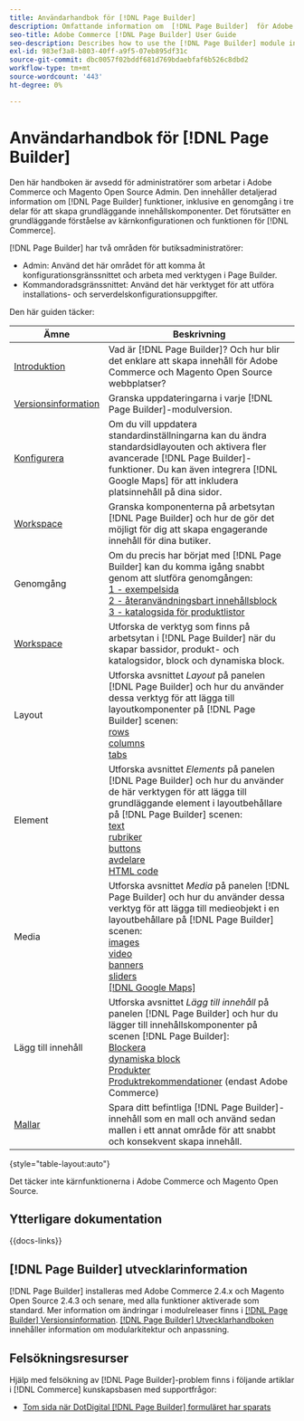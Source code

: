 ```yaml
---
title: Användarhandbok för [!DNL Page Builder]
description: Omfattande information om  [!DNL Page Builder]  för Adobe Commerce- och Magento Open Source-administratörer.
seo-title: Adobe Commerce [!DNL Page Builder] User Guide
seo-description: Describes how to use the [!DNL Page Builder] module in Adobe Commerce or Magento Open Source.
exl-id: 983ef3a8-b803-40ff-a9f5-07eb895df31c
source-git-commit: dbc0057f02bddf681d769bdaebfaf6b526c8dbd2
workflow-type: tm+mt
source-wordcount: '443'
ht-degree: 0%

---
```


# Användarhandbok för [!DNL Page Builder]

Den här handboken är avsedd för administratörer som arbetar i Adobe Commerce och Magento Open Source Admin. Den innehåller detaljerad information om [!DNL Page Builder] funktioner, inklusive en genomgång i tre delar för att skapa grundläggande innehållskomponenter. Det förutsätter en grundläggande förståelse av kärnkonfigurationen och funktionen för [!DNL Commerce].

[!DNL Page Builder] har två områden för butiksadministratörer:

- Admin: Använd det här området för att komma åt konfigurationsgränssnittet och arbeta med verktygen i Page Builder.
- Kommandoradsgränssnittet: Använd det här verktyget för att utföra installations- och serverdelskonfigurationsuppgifter.

Den här guiden täcker:

| Ämne | Beskrivning |
| ------- | ----------- |
| [Introduktion](introduction.md) | Vad är [!DNL Page Builder]? Och hur blir det enklare att skapa innehåll för Adobe Commerce och Magento Open Source webbplatser? |
| [Versionsinformation](release-notes.md) | Granska uppdateringarna i varje [!DNL Page Builder]-modulversion. |
| [Konfigurera](setup.md) | Om du vill uppdatera standardinställningarna kan du ändra standardsidlayouten och aktivera fler avancerade [!DNL Page Builder]-funktioner. Du kan även integrera [!DNL Google Maps] för att inkludera platsinnehåll på dina sidor. |
| [Workspace](workspace.md) | Granska komponenterna på arbetsytan [!DNL Page Builder] och hur de gör det möjligt för dig att skapa engagerande innehåll för dina butiker. |
| Genomgång | Om du precis har börjat med [!DNL Page Builder] kan du komma igång snabbt genom att slutföra genomgången:<br>[1 - exempelsida](1-simple-page.md)<br>[2 - återanvändningsbart innehållsblock](2-blocks.md)<br>[3 - katalogsida för produktlistor](3-catalog-content.md) |
| [Workspace](workspace.md) | Utforska de verktyg som finns på arbetsytan i [!DNL Page Builder] när du skapar bassidor, produkt- och katalogsidor, block och dynamiska block. |
| Layout | Utforska avsnittet _Layout_ på panelen [!DNL Page Builder] och hur du använder dessa verktyg för att lägga till layoutkomponenter på [!DNL Page Builder] scenen: <br>[rows](row.md)<br>[columns](column.md)<br>[tabs](tabs.md) |
| Element | Utforska avsnittet _Elements_ på panelen [!DNL Page Builder] och hur du använder de här verktygen för att lägga till grundläggande element i layoutbehållare på [!DNL Page Builder] scenen: <br>[text](text.md)<br>[rubriker](heading.md)<br>[buttons](buttons.md)<br>[avdelare](divider.md)<br>[HTML code](html-code.md) |
| Media | Utforska avsnittet _Media_ på panelen [!DNL Page Builder] och hur du använder dessa verktyg för att lägga till medieobjekt i en layoutbehållare på [!DNL Page Builder] scenen: <br>[images](image.md)<br>[video](video.md)<br>[banners](banner.md)<br>[sliders](slider.md)<br>[[!DNL Google Maps]](map.md) |
| Lägg till innehåll | Utforska avsnittet _Lägg till innehåll_ på panelen [!DNL Page Builder] och hur du lägger till innehållskomponenter på scenen [!DNL Page Builder]: <br>[Blockera](block.md)<br>[dynamiska block](dynamic-block.md)<br>[Produkter](products.md)<br>[Produktrekommendationer](recommendations.md) (endast Adobe Commerce) |
| [Mallar](templates.md) | Spara ditt befintliga [!DNL Page Builder]-innehåll som en mall och använd sedan mallen i ett annat område för att snabbt och konsekvent skapa innehåll. |

{style="table-layout:auto"}

Det täcker inte kärnfunktionerna i Adobe Commerce och Magento Open Source.

## Ytterligare dokumentation

{{docs-links}}

## [!DNL Page Builder] utvecklarinformation

[!DNL Page Builder] installeras med Adobe Commerce 2.4.x och Magento Open Source 2.4.3 och senare, med alla funktioner aktiverade som standard. Mer information om ändringar i modulreleaser finns i [[!DNL Page Builder] Versionsinformation](release-notes.md). [[!DNL Page Builder] Utvecklarhandboken](https://developer.adobe.com/commerce/frontend-core/page-builder/) innehåller information om modularkitektur och anpassning.

## Felsökningsresurser

Hjälp med felsökning av [!DNL Page Builder]-problem finns i följande artiklar i [!DNL Commerce] kunskapsbasen med supportfrågor:

- [Tom sida när DotDigital [!DNL Page Builder] formuläret har sparats](https://experienceleague.adobe.com/docs/commerce-knowledge-base/kb/troubleshooting/miscellaneous/magento-2.4.1-empty-page-when-dotdigital-page-builder-form-saved.html)
